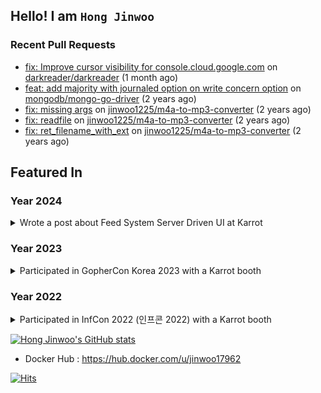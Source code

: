 ## Hello! I am `Hong Jinwoo`

### Recent Pull Requests

- [fix: Improve cursor visibility for console.cloud.google.com](https://github.com/darkreader/darkreader/pull/13883) on [darkreader/darkreader](https://github.com/darkreader/darkreader) (1 month ago)
- [feat: add majority with journaled option on write concern option](https://github.com/mongodb/mongo-go-driver/pull/1331) on [mongodb/mongo-go-driver](https://github.com/mongodb/mongo-go-driver) (2 years ago)
- [fix: missing args](https://github.com/jinwoo1225/m4a-to-mp3-converter/pull/3) on [jinwoo1225/m4a-to-mp3-converter](https://github.com/jinwoo1225/m4a-to-mp3-converter) (2 years ago)
- [fix: readfile](https://github.com/jinwoo1225/m4a-to-mp3-converter/pull/2) on [jinwoo1225/m4a-to-mp3-converter](https://github.com/jinwoo1225/m4a-to-mp3-converter) (2 years ago)
- [fix: ret_filename_with_ext](https://github.com/jinwoo1225/m4a-to-mp3-converter/pull/1) on [jinwoo1225/m4a-to-mp3-converter](https://github.com/jinwoo1225/m4a-to-mp3-converter) (2 years ago)

## Featured In

### Year 2024
<details>
<summary>Wrote a post about Feed System Server Driven UI at Karrot</summary>

- Medium Post : [Link](https://medium.com/daangn/%EB%8B%B9%EA%B7%BC-%ED%99%88-%ED%94%BC%EB%93%9C-server-driven-ui%EB%A1%9C-%EC%8B%A4%ED%97%98-%EC%9D%B4%ED%84%B0%EB%A0%88%EC%9D%B4%EC%85%98-%EB%B9%A0%EB%A5%B4%EA%B2%8C-%EB%8F%8C%EB%A6%AC%EA%B8%B0-226668c2792c)

</details>

### Year 2023
<details>
<summary>Participated in GopherCon Korea 2023 with a Karrot booth</summary>

- LinkedIn Post : [Link](https://www.linkedin.com/posts/daangn_qxfqycregtfx-go-gophercon-ugcPost-7095382535454523393-HYUo?utm_source=share&utm_medium=member_desktop)
- <img src="https://github.com/jinwoo1225/jinwoo1225/assets/3052898/3a743f6f-cfd6-4162-826d-b88f2c9cb28e" width="50%" height="50%" />

</details>

### Year 2022
<details>
<summary>Participated in InfCon 2022 (인프콘 2022) with a Karrot booth</summary>

- Team Blog Post 1 : https://medium.com/daangn/인프콘-2022에-등장한-당근마켓-개발자들-8c094ab31887
- Team Blog Post 2 : https://medium.com/daangn/당근마켓-개발자-10문-10답-인프콘-2022-d8e8590176d4
- <img src="https://user-images.githubusercontent.com/3052898/197172609-4c6a5c77-5dca-4fda-97d9-a7d85201c289.jpeg" width="50%" height="50%"/>

</details>

[![Hong Jinwoo's GitHub stats](https://github-readme-stats.vercel.app/api?username=jinwoo1225&count_private=true)](https://github.com/anuraghazra/github-readme-stats)
- Docker Hub : https://hub.docker.com/u/jinwoo17962
  
[![Hits](https://view-counter-jinwoo1225.vercel.app/api/badge)](https://view-counter-jinwoo1225.vercel.app/)

